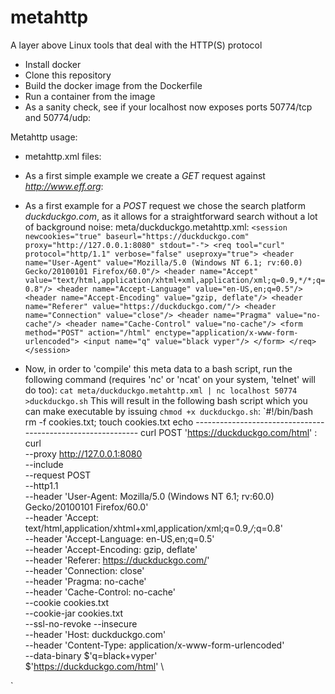 # metahttp
A layer above Linux tools that deal with the HTTP(S) protocol

- Install docker  
- Clone this repository  
- Build the docker image from the Dockerfile  
- Run a container from the image
- As a sanity check, see if your localhost now exposes ports 50774/tcp and 50774/udp:

Metahttp usage:  
- metahttp.xml files:  
- As a first simple example we create a *GET* request against _http://www.eff.org_:

 
- As a first example for a *POST* request we chose the search platform _duckduckgo.com_, as it allows for a straightforward search without a lot of background noise:
meta/duckduckgo.metahttp.xml:
`<session newcookies="true" baseurl="https://duckduckgo.com" proxy="http://127.0.0.1:8080" stdout="-">
    <req tool="curl" protocol="http/1.1" verbose="false" useproxy="true">
        <header name="User-Agent" value="Mozilla/5.0 (Windows NT 6.1; rv:60.0) Gecko/20100101 Firefox/60.0"/>
        <header name="Accept" value="text/html,application/xhtml+xml,application/xml;q=0.9,*/*;q=0.8"/>
        <header name="Accept-Language" value="en-US,en;q=0.5"/>
        <header name="Accept-Encoding" value="gzip, deflate"/>
        <header name="Referer" value="https://duckduckgo.com/"/>
        <header name="Connection" value="close"/>
        <header name="Pragma" value="no-cache"/>
        <header name="Cache-Control" value="no-cache"/>
        <form method="POST" action="/html" enctype="application/x-www-form-urlencoded">
            <input name="q" value="black vyper"/>
        </form>
    </req>
</session>`
- Now, in order to 'compile' this meta data to a bash script, run the following command (requires 'nc' or 'ncat' on your system, 'telnet' will do too):
`cat meta/duckduckgo.metahttp.xml | nc localhost 50774 >duckduckgo.sh`
This will result in the following bash script which you can make executable by issuing `chmod +x duckduckgo.sh`:
`#!/bin/bash
rm -f cookies.txt; touch cookies.txt
echo ------------------------------------------------------------ curl POST 'https://duckduckgo.com/html' : 
curl \
--proxy http://127.0.0.1:8080 \
--include \
--request POST \
--http1.1 \
--header 'User-Agent: Mozilla/5.0 (Windows NT 6.1; rv:60.0) Gecko/20100101 Firefox/60.0' \
--header 'Accept: text/html,application/xhtml+xml,application/xml;q=0.9,*/*;q=0.8' \
--header 'Accept-Language: en-US,en;q=0.5' \
--header 'Accept-Encoding: gzip, deflate' \
--header 'Referer: https://duckduckgo.com/' \
--header 'Connection: close' \
--header 'Pragma: no-cache' \
--header 'Cache-Control: no-cache' \
--cookie cookies.txt \
--cookie-jar cookies.txt \
--ssl-no-revoke --insecure \
--header 'Host: duckduckgo.com' \
--header 'Content-Type: application/x-www-form-urlencoded' \
--data-binary $'q=black+vyper' \
$'https://duckduckgo.com/html' \

`

